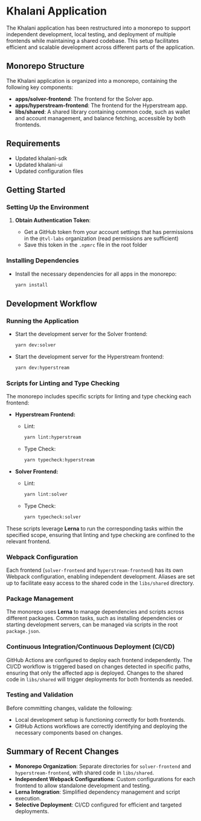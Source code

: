# Khalani Application

The Khalani application has been restructured into a monorepo to support independent development, local testing, and deployment of multiple frontends while maintaining a shared codebase. This setup facilitates efficient and scalable development across different parts of the application.

## Monorepo Structure

The Khalani application is organized into a monorepo, containing the following key components:

- **apps/solver-frontend**: The frontend for the Solver app.
- **apps/hyperstream-frontend**: The frontend for the Hyperstream app.
- **libs/shared**: A shared library containing common code, such as wallet and account management, and balance fetching, accessible by both frontends.

## Requirements

- Updated khalani-sdk
- Updated khalani-ui
- Updated configuration files

## Getting Started

### Setting Up the Environment

1. **Obtain Authentication Token**:

   - Get a GitHub token from your account settings that has permissions in the `@tvl-labs` organization (read permissions are sufficient)
   - Save this token in the `.npmrc` file in the root folder

### Installing Dependencies

- Install the necessary dependencies for all apps in the monorepo:
  ```bash
  yarn install
  ```

## Development Workflow

### Running the Application

- Start the development server for the Solver frontend:
  ```bash
  yarn dev:solver
  ```
- Start the development server for the Hyperstream frontend:
  ```bash
  yarn dev:hyperstream
  ```

### Scripts for Linting and Type Checking

The monorepo includes specific scripts for linting and type checking each frontend:

- **Hyperstream Frontend:**

  - Lint:
    ```bash
    yarn lint:hyperstream
    ```
  - Type Check:
    ```bash
    yarn typecheck:hyperstream
    ```

- **Solver Frontend:**
  - Lint:
    ```bash
    yarn lint:solver
    ```
  - Type Check:
    ```bash
    yarn typecheck:solver
    ```

These scripts leverage **Lerna** to run the corresponding tasks within the specified scope, ensuring that linting and type checking are confined to the relevant frontend.

### Webpack Configuration

Each frontend (`solver-frontend` and `hyperstream-frontend`) has its own Webpack configuration, enabling independent development. Aliases are set up to facilitate easy access to the shared code in the `libs/shared` directory.

### Package Management

The monorepo uses **Lerna** to manage dependencies and scripts across different packages. Common tasks, such as installing dependencies or starting development servers, can be managed via scripts in the root `package.json`.

### Continuous Integration/Continuous Deployment (CI/CD)

GitHub Actions are configured to deploy each frontend independently. The CI/CD workflow is triggered based on changes detected in specific paths, ensuring that only the affected app is deployed. Changes to the shared code in `libs/shared` will trigger deployments for both frontends as needed.

### Testing and Validation

Before committing changes, validate the following:

- Local development setup is functioning correctly for both frontends.
- GitHub Actions workflows are correctly identifying and deploying the necessary components based on changes.

## Summary of Recent Changes

- **Monorepo Organization**: Separate directories for `solver-frontend` and `hyperstream-frontend`, with shared code in `libs/shared`.
- **Independent Webpack Configurations**: Custom configurations for each frontend to allow standalone development and testing.
- **Lerna Integration**: Simplified dependency management and script execution.
- **Selective Deployment**: CI/CD configured for efficient and targeted deployments.
